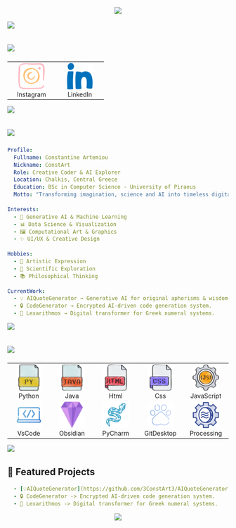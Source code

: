 <p align="center">
  <img src="https://capsule-render.vercel.app/api?type=waving&height=270&color=gradient&text=Hi%20there!%20I'm%20ConstArt&reversal=false&desc=A%20creative%20coder,%20blending%20AI%20and%20art%20into%20unique%20digital%20experiences.&fontSize=60&textBg=false&fontAlign=50&animation=twinkling&descSize=15&descAlignY=54&fontAlignY=39&strokeWidth=1"/>
</p>

<p>
  <img src="https://capsule-render.vercel.app/api?type=transparent&height=45&section=footer">
</p>

<h2>
  <img src="https://capsule-render.vercel.app/api?type=blur&height=45&color=gradient&text=Connect%20with%20me&reversal=false&fontSize=33&textBg=false&fontAlign=50&animation=scaleIn&fontColor=c5d1dec3&stroke=c5d1dec3" />
</h2>

<table align = "center">
  <tr>
    <td align="center" width="96">
      <a href = "https://www.instagram.com/const_art_sc/" alt = "const_art_sc | Instagram" target = "_blank"> 
      <img height="60" src="images/social/instagram.png">
      <a><br>Instagram
    </td>
    <td align="center" width="96">
      <a href = "https://www.linkedin.com/in/constantine-artemiou-727206331/" alt = "const_art_sc | LinkedIn" target = "_blank"> 
      <img height="60" src="images/social/linkedin.png">
      <a><br>LinkedIn
    </td>
  </tr>
</table>

<p>
  <img src="https://capsule-render.vercel.app/api?type=transparent&height=45&section=footer">
</p>

<h2>
  <img src="https://capsule-render.vercel.app/api?type=blur&height=45&color=gradient&text=Information&reversal=false&fontSize=33&textBg=false&fontAlign=50&animation=scaleIn&fontColor=c5d1dec3&stroke=c5d1dec3" />
</h2>

```yaml
Profile:
  Fullname: Constantine Artemiou
  Nickname: ConstArt
  Role: Creative Coder & AI Explorer
  Location: Chalkis, Central Greece
  Education: BSc in Computer Science - University of Piraeus
  Motto: "Transforming imagination, science and AI into timeless digital creations."

Interests:
  - 🤖 Generative AI & Machine Learning
  - 📊 Data Science & Visualization
  - 🖼️ Computational Art & Graphics
  - ✨ UI/UX & Creative Design

Hobbies:
  - 🎨 Artistic Expression
  - 🔭 Scientific Exploration
  - 📚 Philosophical Thinking

CurrentWork:
  - 💡 AIQuoteGenerator → Generative AI for original aphorisms & wisdom.
  - 🔒 CodeGenerator → Encrypted AI-driven code generation system.
  - 📜 Lexarithmos → Digital transformer for Greek numeral systems.
```

<p>
  <img src="https://capsule-render.vercel.app/api?type=transparent&height=45&section=footer">
</p>

<h2>
  <img src="https://capsule-render.vercel.app/api?type=blur&height=45&color=gradient&text=Technical%20skills&reversal=false&fontSize=33&textBg=false&fontAlign=50&animation=scaleIn&fontColor=c5d1dec3&stroke=c5d1dec3" />
</h2>

<table align = "center">
  <tr>
    <td align="center" width="96">
      <img src="images/skills/languages/python.png" alt="Python" width="60" height="60" />
      <br>Python
    </td>
    <td align="center" width="96">
      <img src="images/skills/languages/java.png" alt="Java" width="60" height="60" />
      <br>Java
    </td>
    <td align="center" width="96">
      <img src="images/skills/languages/html.png" alt="Html" width="60" height="60" />
      <br>Html
    </td>
    <td align="center" width="96">
      <img src="images/skills/languages/css.png" alt="Css" width="60" height="60" />
      <br>Css
    </td>
    <td align="center" width="96">
      <img src="images/skills/languages/javascript.png" alt="Javascript" width="60" height="60" />
      <br>JavaScript
    </td>
  </tr>
  <tr>
    <td align="center" width="96">
      <img src="images/skills/environments/vscode.png" alt="VsCode" width="60" height="60" />
      <br>VsCode
    </td>
    <td align="center" width="96">
      <img src="images/skills/environments/obsidian.png" alt="Obsidian" width="60" height="60" />
      <br>Obsidian
    </td>
    <td align="center" width="96">
      <img src="images/skills/environments/pycharm.png" alt="PyCharm" width="60" height="60" />
      <br>PyCharm
    </td>
    <td align="center" width="96">
      <img src="images/skills/environments/gitdesktop.png" alt="GDesktop" width="60" height="60" />
      <br>GitDesktop
    </td>
    <td align="center" width="96">
      <img src="images/skills/environments/processing.png" alt="Processing" width="60" height="60" />
      <br>Processing
    </td>
  </tr>
</table>

<p>
  <img src="https://capsule-render.vercel.app/api?type=transparent&height=30&section=footer">
</p>

## 🚀 Featured Projects

```yaml
  - [💡AIQuoteGenerator](https://github.com/3ConstArt3/AIQuoteGenerator) ->Generative AI for original aphorisms & wisdom.
  - 🔒 CodeGenerator -> Encrypted AI-driven code generation system.
  - 📜 Lexarithmos -> Digital transformer for Greek numeral systems.
```

<p align="center">
  <img src="https://capsule-render.vercel.app/api?type=waving&color=timeGradient&height=120&section=footer" />
</p>

